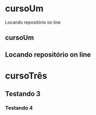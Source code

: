 # cursoUm
Locando repositório on line

## cursoUm
## Locando repositório on line


# cursoTrês
## Testando 3
### Testando 4

